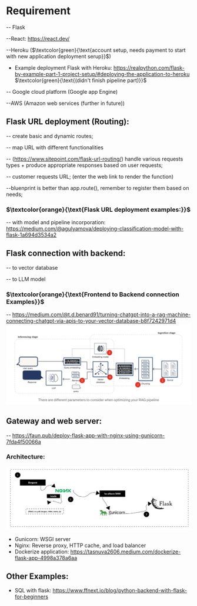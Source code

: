 # Requirement 
-- Flask

--React: https://react.dev/

--Heroku ($\textcolor{green}{\text{account setup, needs payment to start with new application deployment serup}}$)
  * Example deployment Flask with Heroku: https://realpython.com/flask-by-example-part-1-project-setup/#deploying-the-application-to-heroku $\textcolor{green}{\text{(didn't finish pipeline part)}}$

-- Google cloud platform (Google app Engine)

--AWS (Amazon web services (further in future))

## Flask URL deployment (Routing):
-- create basic and dynamic routes;

-- map URL with different functionalities

-- (https://www.sitepoint.com/flask-url-routing/) handle various requests types + produce appropriate responses based on user requests;

-- customer requests URL; (enter the web link to render the function)

--bluenprint is better than app.route(), remember to register them based on needs;

### $\textcolor{orange}{\text{Flask URL deployment examples:}}$
-- with model and pipeline incorporation: https://medium.com/@agulyamova/deploying-classification-model-with-flask-1a694d3534a2

## Flask connection with backend:
-- to vector database 

-- to LLM model

### $\textcolor{orange}{\text{Frontend to Backend connection Examples}}$
-- https://medium.com/@t.d.benard91/turning-chatgpt-into-a-rag-machine-connecting-chatgpt-via-apis-to-your-vector-database-b8f7242971d4
![Architecture](RAG_workflow.png)




## Gateway and web server: 
-- https://faun.pub/deploy-flask-app-with-nginx-using-gunicorn-7fda4f50066a 
   ### Architecture:
   ![Architecture](image.png)

   * Gunicorn: WSGI server
   * Nginx: Reverse proxy, HTTP cache, and load balancer
   * Dockerize application: https://tasnuva2606.medium.com/dockerize-flask-app-4998a378a6aa 


## Other Examples:
   * SQL with flask: https://www.ffnext.io/blog/python-backend-with-flask-for-beginners


